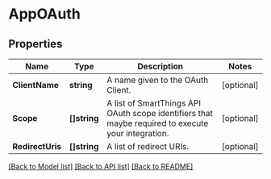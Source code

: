# AppOAuth

## Properties

Name | Type | Description | Notes
------------ | ------------- | ------------- | -------------
**ClientName** | **string** | A name given to the OAuth Client. | [optional] 
**Scope** | **[]string** | A list of SmartThings API OAuth scope identifiers that maybe required to execute your integration. | [optional] 
**RedirectUris** | **[]string** | A list of redirect URIs. | [optional] 

[[Back to Model list]](../README.md#documentation-for-models) [[Back to API list]](../README.md#documentation-for-api-endpoints) [[Back to README]](../README.md)



